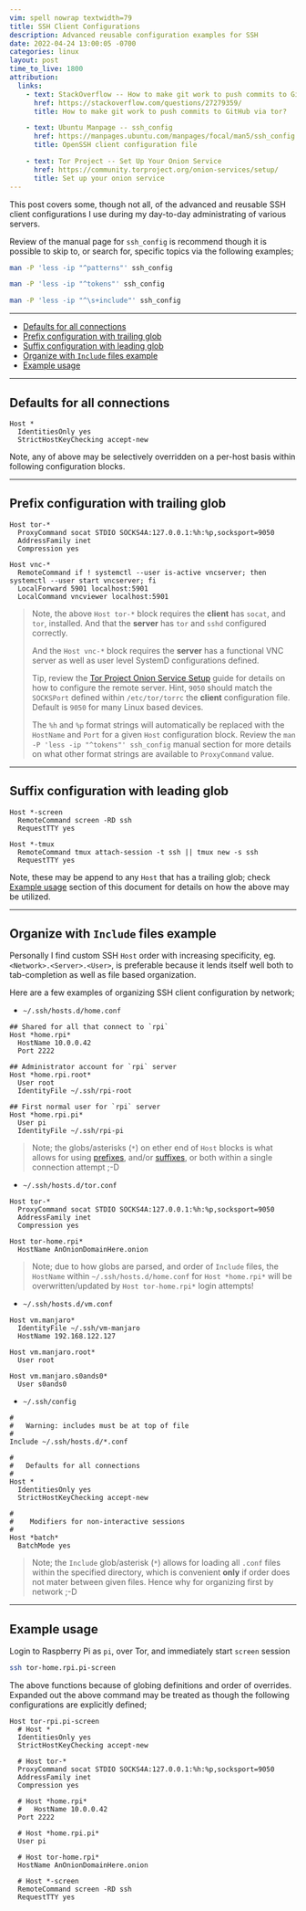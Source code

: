 ```yaml
---
vim: spell nowrap textwidth=79
title: SSH Client Configurations
description: Advanced reusable configuration examples for SSH
date: 2022-04-24 13:00:05 -0700
categories: linux
layout: post
time_to_live: 1800
attribution:
  links:
    - text: StackOverflow -- How to make git work to push commits to GitHub via tor?
      href: https://stackoverflow.com/questions/27279359/
      title: How to make git work to push commits to GitHub via tor?

    - text: Ubuntu Manpage -- ssh_config
      href: https://manpages.ubuntu.com/manpages/focal/man5/ssh_config.5.html
      title: OpenSSH client configuration file

    - text: Tor Project -- Set Up Your Onion Service
      href: https://community.torproject.org/onion-services/setup/
      title: Set up your onion service
---
```



This post covers some, though not all, of the advanced and reusable SSH client
configurations I use during my day-to-day administrating of various servers.

Review of the manual page for `ssh_config` is recommend though it is possible
to skip to, or search for, specific topics via the following examples;


```bash
man -P 'less -ip "^patterns"' ssh_config

man -P 'less -ip "^tokens"' ssh_config

man -P 'less -ip "^\s+include"' ssh_config
```


---


- [Defaults for all connections][heading__defaults_for_all_connections]
- [Prefix configuration with trailing glob][heading__prefix_configuration_with_trailing_glob]
- [Suffix configuration with leading glob][heading__suffix_configuration_with_leading_glob]
- [Organize with `Include` files example][heading__organize_with_include_files_example]
- [Example usage][heading__example_usage]


---


## Defaults for all connections
[heading__defaults_for_all_connections]: #defaults-for-all-connections


```sshconfig
Host *
  IdentitiesOnly yes
  StrictHostKeyChecking accept-new
```


Note, any of above may be selectively overridden on a per-host basis within
following configuration blocks.


______


## Prefix configuration with trailing glob
[heading__prefix_configuration_with_trailing_glob]: #prefix-configuration-with-trailing-glob


```sshconfig
Host tor-*
  ProxyCommand socat STDIO SOCKS4A:127.0.0.1:%h:%p,socksport=9050
  AddressFamily inet
  Compression yes

Host vnc-*
  RemoteCommand if ! systemctl --user is-active vncserver; then systemctl --user start vncserver; fi
  LocalForward 5901 localhost:5901
  LocalCommand vncviewer localhost:5901
```


> Note, the above `Host tor-*` block requires the **client** has `socat`, and
> `tor`, installed.  And that the **server** has `tor` and `sshd` configured
> correctly.
>
> And the `Host vnc-*` block requires the **server** has a functional VNC
> server as well as user level SystemD configurations defined.
>
> Tip, review the
> [Tor Project Onion Service Setup][link__tor_project__onion_service__setup]
> guide for details on how to configure the remote server.  Hint, `9050` should
> match the `SOCKSPort` defined within `/etc/tor/torrc` the **client**
> configuration file.  Default is `9050` for many Linux based devices.
>
> The `%h` and `%p` format strings will automatically be replaced with the
> `HostName` and `Port` for a given `Host` configuration block.  Review the
> `man -P 'less -ip "^tokens"' ssh_config` manual section for more details on
> what other format strings are available to `ProxyCommand` value.


______


## Suffix configuration with leading glob
[heading__suffix_configuration_with_leading_glob]: #suffix-configuration-with-leading-glob


```sshconfig
Host *-screen
  RemoteCommand screen -RD ssh
  RequestTTY yes

Host *-tmux
  RemoteCommand tmux attach-session -t ssh || tmux new -s ssh
  RequestTTY yes
```


Note, these may be append to any `Host` that has a trailing glob; check
[Example usage][heading__example_usage] section of this document for details on
how the above may be utilized.


______


## Organize with `Include` files example
[heading__organize_with_include_files_example]: #organize-with-include-files-example


Personally I find custom SSH `Host` order with increasing specificity, eg.
`<Network>.<Server>.<User>`, is preferable because it lends itself well both to
tab-completion as well as file based organization.

Here are a few examples of organizing SSH client configuration by network;


- `~/.ssh/hosts.d/home.conf`

```sshconfig
## Shared for all that connect to `rpi`
Host *home.rpi*
  HostName 10.0.0.42
  Port 2222

## Administrator account for `rpi` server
Host *home.rpi.root*
  User root
  IdentityFile ~/.ssh/rpi-root

## First normal user for `rpi` server
Host *home.rpi.pi*
  User pi
  IdentityFile ~/.ssh/rpi-pi
```

> Note; the globs/asterisks (`*`) on ether end of `Host` blocks is what allows
> for using [prefixes][heading__prefix_configuration_with_trailing_glob],
> and/or [suffixes][heading__suffix_configuration_with_leading_glob], or both
> within a single connection attempt ;-D


- `~/.ssh/hosts.d/tor.conf`

```sshconfig
Host tor-*
  ProxyCommand socat STDIO SOCKS4A:127.0.0.1:%h:%p,socksport=9050
  AddressFamily inet
  Compression yes

Host tor-home.rpi*
  HostName AnOnionDomainHere.onion
```

> Note; due to how globs are parsed, and order of `Include` files, the
> `HostName` within `~/.ssh/hosts.d/home.conf` for `Host *home.rpi*` will be
> overwritten/updated by `Host tor-home.rpi*` login attempts!


- `~/.ssh/hosts.d/vm.conf`

```sshconfig
Host vm.manjaro*
  IdentityFile ~/.ssh/vm-manjaro
  HostName 192.168.122.127

Host vm.manjaro.root*
  User root

Host vm.manjaro.s0ands0*
  User s0ands0
```


- `~/.ssh/config`

```sshconfig
#
#   Warning: includes must be at top of file
#
Include ~/.ssh/hosts.d/*.conf

#
#   Defaults for all connections
#
Host *
  IdentitiesOnly yes
  StrictHostKeyChecking accept-new

#
#    Modifiers for non-interactive sessions
#
Host *batch*
  BatchMode yes
```

> Note; the `Include` glob/asterisk (`*`) allows for loading all `.conf` files
> within the specified directory, which is convenient **only** if order does
> not mater between given files.  Hence why for organizing first by network ;-D


______


## Example usage
[heading__example_usage]: #example-usage


Login to Raspberry Pi as `pi`, over Tor, and immediately start `screen` session


```bash
ssh tor-home.rpi.pi-screen
```

The above functions because of globing definitions and order of overrides.
Expanded out the above command may be treated as though the following
configurations are explicitly defined;


```sshconfig
Host tor-rpi.pi-screen
  # Host *
  IdentitiesOnly yes
  StrictHostKeyChecking accept-new

  # Host tor-*
  ProxyCommand socat STDIO SOCKS4A:127.0.0.1:%h:%p,socksport=9050
  AddressFamily inet
  Compression yes

  # Host *home.rpi*
  #   HostName 10.0.0.42
  Port 2222

  # Host *home.rpi.pi*
  User pi

  # Host tor-home.rpi*
  HostName AnOnionDomainHere.onion

  # Host *-screen
  RemoteCommand screen -RD ssh
  RequestTTY yes
```



[link__tor_project__onion_service__setup]: https://community.torproject.org/onion-services/setup/
[link__github__tigervnc__systemd]: https://github.com/TigerVNC/tigervnc/issues/1096
